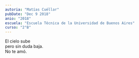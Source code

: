 ```yaml
---
autoria: "Matías Cuéllar"
pubDate: "Dec 9 2018"
anio: "2018"
escuela: "Escuela Técnica de la Universidad de Buenos Aires"
curso: "2°B"
---
```


El cielo sube\
pero sin duda baja.\
No te amó.
